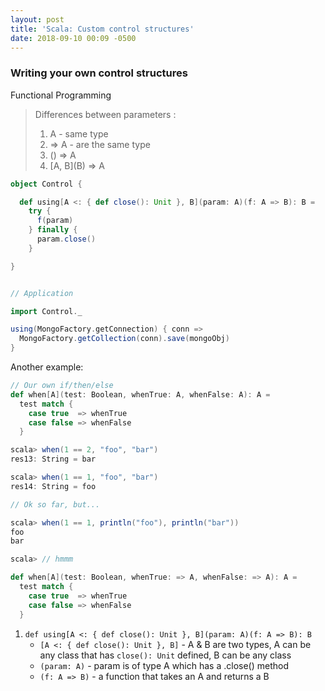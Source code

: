 ```yaml
---
layout: post
title: 'Scala: Custom control structures'
date: 2018-09-10 00:09 -0500
---
```


### Writing your own control structures



Functional Programming





> Differences between parameters :
>
> 1. A - same type
> 2. => A - are the same type
> 3. () => A
> 4. \[A, B\](B) => A

```scala
object Control {

  def using[A <: { def close(): Unit }, B](param: A)(f: A => B): B =
    try {
      f(param)
    } finally {
      param.close()
    }

}


// Application

import Control._

using(MongoFactory.getConnection) { conn =>
  MongoFactory.getCollection(conn).save(mongoObj)
}

```



Another example:

```scala
// Our own if/then/else 
def when[A](test: Boolean, whenTrue: A, whenFalse: A): A = 
  test match {
    case true  => whenTrue
    case false => whenFalse
  }

scala> when(1 == 2, "foo", "bar")
res13: String = bar

scala> when(1 == 1, "foo", "bar")
res14: String = foo

// Ok so far, but...

scala> when(1 == 1, println("foo"), println("bar"))
foo
bar

scala> // hmmm

def when[A](test: Boolean, whenTrue: => A, whenFalse: => A): A = 
  test match {
    case true  => whenTrue
    case false => whenFalse
  }
```





1. `def using[A <: { def close(): Unit }, B](param: A)(f: A => B): B`
   - `[A <: { def close(): Unit }, B]` - A & B are two types, A can be any class that has `close(): Unit` defined, B can be any class
   - `(param: A)` - param is of type A which has a .close() method
   - `(f: A => B)` - a function that takes an A and returns a B

